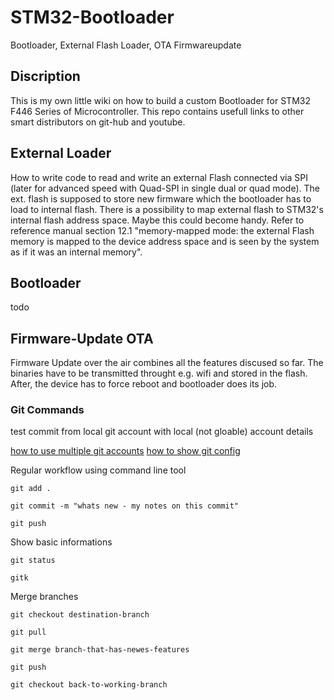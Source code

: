 # STM32-Bootloader
Bootloader, External Flash Loader, OTA Firmwareupdate
## Discription
This is my own little wiki on how to build a custom Bootloader for STM32 F446 Series of Microcontroller. This repo contains usefull links to other smart distributors on git-hub and youtube.

## External Loader
How to write code to read and write an external Flash connected via SPI (later for advanced speed with Quad-SPI in single dual or quad mode). The ext. flash is supposed to store new firmware which the bootloader has to load to internal flash. There is a possibility to map external flash to STM32's internal flash address space. Maybe this could become handy. Refer to reference manual section 12.1 "memory-mapped mode: the external Flash memory is mapped to the device address space and is seen by the system as if it was an internal memory".

## Bootloader
todo

## Firmware-Update OTA
Firmware Update over the air combines all the features discused so far. The binaries have to be transmitted throught e.g. wifi and stored in the flash. After, the device has to force reboot and bootloader does its job.

### Git Commands
test commit from local git account with local (not gloable) account details

[how to use multiple git accounts](https://www.howtogeek.com/devops/how-to-manage-multiple-git-accounts-on-one-system/)
[how to show git config](https://stackoverflow.com/questions/12254076/how-do-i-show-my-global-git-configuration)

Regular workflow using command line tool

`git add .`

`git commit -m "whats new - my notes on this commit"`

`git push`

Show basic informations

`git status`

`gitk`

Merge branches

`git checkout destination-branch`

`git pull`

`git merge branch-that-has-newes-features`

`git push`

`git checkout back-to-working-branch`
